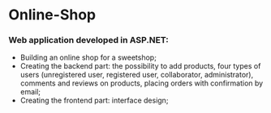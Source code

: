 # Online-Shop

### Web application developed in ASP.NET: <br/>
* Building an online shop for a sweetshop; <br/>
* Creating the backend part: the possibility to add products, four types of users (unregistered user, registered user, collaborator, administrator), comments and reviews on products, placing orders with confirmation by email; <br/>
* Creating the frontend part: interface design;
 
